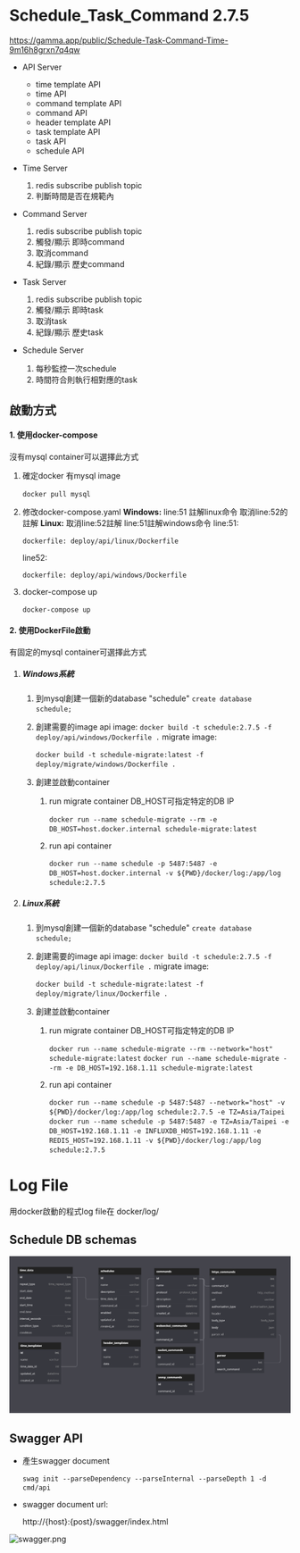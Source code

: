 # Schedule_Task_Command 2.7.5

https://gamma.app/public/Schedule-Task-Command-Time-9m16h8grxn7q4qw

* API Server

  * time template API
  * time API
  * command template API
  * command API
  * header template API
  * task template API
  * task API
  * schedule API
* Time Server
  1. redis subscribe publish topic
  2. 判斷時間是否在規範內
* Command Server
  1. redis subscribe publish topic
  2. 觸發/顯示 即時command
  3. 取消command
  4. 紀錄/顯示 歷史command
* Task Server
  1. redis subscribe publish topic
  2. 觸發/顯示 即時task
  3. 取消task
  4. 紀錄/顯示 歷史task
* Schedule Server
  1. 每秒監控一次schedule
  2. 時間符合則執行相對應的task

## 啟動方式

#### 1. 使用docker-compose

沒有mysql container可以選擇此方式

1. 確定docker 有mysql image

   `docker pull mysql`
2. 修改docker-compose.yaml
   **Windows:** line:51 註解linux命令 取消line:52的註解
   **Linux:** 取消line:52註解 line:51註解windows命令
   line:51:

   ```
   dockerfile: deploy/api/linux/Dockerfile
   ```

   line52:

   ```
   dockerfile: deploy/api/windows/Dockerfile
   ```
3. docker-compose up

   `docker-compose up`

#### 2. 使用DockerFile啟動

有固定的mysql container可選擇此方式

1. ##### Windows系統

   1. 到mysql創建一個新的database "schedule"
      `create database schedule;`
   2. 創建需要的image
      api image:
      `docker build -t schedule:2.7.5 -f deploy/api/windows/Dockerfile .`
      migrate image:

      `docker build -t schedule-migrate:latest -f deploy/migrate/windows/Dockerfile .`
   3. 創建並啟動container

      1. run migrate container
         DB_HOST可指定特定的DB IP

         `docker run --name schedule-migrate --rm -e DB_HOST=host.docker.internal schedule-migrate:latest`
      2. run api container

         `docker run --name schedule -p 5487:5487 -e DB_HOST=host.docker.internal -v ${PWD}/docker/log:/app/log schedule:2.7.5`
2. ##### Linux系統

   1. 到mysql創建一個新的database "schedule"
      `create database schedule;`
   2. 創建需要的image
      api image:
      `docker build -t schedule:2.7.5 -f deploy/api/linux/Dockerfile .`
      migrate image:

      `docker build -t schedule-migrate:latest -f deploy/migrate/linux/Dockerfile .`
   3. 創建並啟動container

      1. run migrate container
         DB_HOST可指定特定的DB IP

         `docker run --name schedule-migrate --rm --network="host" schedule-migrate:latest`
         `docker run --name schedule-migrate --rm -e DB_HOST=192.168.1.11 schedule-migrate:latest`
      2. run api container

         `docker run --name schedule -p 5487:5487 --network="host" -v ${PWD}/docker/log:/app/log schedule:2.7.5 -e TZ=Asia/Taipei`
         `docker run --name schedule -p 5487:5487 -e TZ=Asia/Taipei -e DB_HOST=192.168.1.11 -e INFLUXDB_HOST=192.168.1.11 -e REDIS_HOST=192.168.1.11 -v ${PWD}/docker/log:/app/log schedule:2.7.5`

# Log File

用docker啟動的程式log file在  docker/log/

## Schedule DB schemas

![db_schedule.png](image/db_schedule.png?t=1660386742232)

## Swagger API

* 產生swagger document

  ```
  swag init --parseDependency --parseInternal --parseDepth 1 -d cmd/api
  ````
* swagger document url:

  http://{host}:{post}/swagger/index.html

![swagger.png](image/swagger.png)
